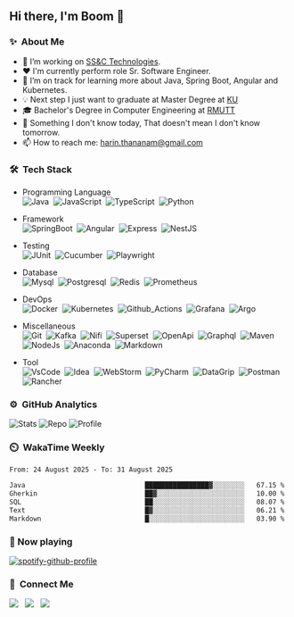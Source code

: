## Hi there, I'm Boom 👋
<!-- A junior backend developer with passionate in programming -->
<!-- **Harin3Bone/Harin3Bone** is a ✨ _special_ ✨ repository because its `README.md` (this file) appears on your GitHub profile. -->

### ✨ &nbsp;About Me
- 🔭 I’m working on [SS&C Technologies](https://www.ssctech.com/).
- ❤️ I'm currently perform role Sr. Software Engineer.
- 🌱 I’m on track for learning more about Java, Spring Boot, Angular and Kubernetes.
- 💡 Next step I just want to graduate at Master Degree at [KU](https://cs.sci.ku.ac.th/home)
- 🎓 Bachelor's Degree in Computer Engineering at [RMUTT](https://cpe.engineer.rmutt.ac.th/)
- 💬 Something I don't know today, That doesn't mean I don't know tomorrow.
- 📫 How to reach me: harin.thananam@gmail.com

<!-- ### 💡 Working Experience
- I worked at [Achivers](https://www.achievers.co.th/) from `7 JUL 2020` to `25 FEB 2022` 
- Now I am working at [SS&C Technologies](https://www.ssctech.com/) since `8 MAR 2022` -->

<!-- 💡 🔥 ⚡-->
<!-- - 👯 I’m looking to collaborate on ... -->
<!-- - 🤔 I’m looking for help with ... -->
<!-- - 😄 Pronouns: he/him/ -->
<!-- - ✨ New project I want to working is Gacha Simulator -->

### 🛠 &nbsp;Tech Stack
  - Programming Language <br>
![Java](https://img.shields.io/badge/Java-E32C2E?logo=OpenJDK&style=flat&logoColor=ffffff)&nbsp;
![JavaScript](https://img.shields.io/badge/Javascript-42423c?&style=flat&logo=javascript&logoColor=F7DF1E)&nbsp;
![TypeScript](https://img.shields.io/badge/TypeScript-3178C6?&style=flat&logo=typescript&logoColor=F7F7F7)&nbsp;
![Python](https://img.shields.io/badge/Python-3776AB?&style=flat&logo=python&logoColor=F7F7F7)&nbsp;


  - Framework <br>
![SpringBoot](https://img.shields.io/badge/Spring_Boot-6DB33F?&style=flat&logo=spring&logoColor=F7F7F7)&nbsp;
![Angular](https://img.shields.io/badge/Angular-DD0031?&style=flat&logo=angular&logoColor=F7F7F7)&nbsp;
![Express](https://img.shields.io/badge/Express-42423c?&style=flat&logo=express&logoColor=ffffff)&nbsp;
![NestJS](https://img.shields.io/badge/NestJS-E0234E?&style=flat&logo=nestjs&logoColor=ffffff)&nbsp;

<!--
![AngularJs](https://img.shields.io/badge/AngularJs-DD0031?&style=flat&logo=angularjs&logoColor=F7F7F7)&nbsp;
-->

  - Testing <br>
![JUnit](https://img.shields.io/badge/JUnit5-25A162?&style=flat&logo=junit5&logoColor=F7F7F7)&nbsp;
![Cucumber](https://img.shields.io/badge/Cucumber-153343?&style=flat&logo=cucumber&logoColor=23D96C)&nbsp;
![Playwright](https://img.shields.io/badge/Playwright-153343?&style=flat&logo=playwright&logoColor=242526)&nbsp;

<!-- 
![Mockito](https://img.shields.io/badge/Mockito-10B591?&style=flat&logo=mockito&logoColor=F7F7F7)
-->

  - Database <br>
![Mysql](https://img.shields.io/badge/MySQL-F7F7F7?&style=flat&logo=mysql&logoColor=336791)&nbsp;
![Postgresql](https://img.shields.io/badge/PostgreSQL-F7F7F7?&style=flat&logo=postgresql&logoColor=336791)&nbsp;
![Redis](https://img.shields.io/badge/Redis-D12B1F?&style=flat&logo=redis&logoColor=F7F7F7)&nbsp;
![Prometheus](https://img.shields.io/badge/Prometheus-e6522c?&style=flat&logo=prometheus&logoColor=ffffff)&nbsp;


  - DevOps <br>
![Docker](https://img.shields.io/badge/Docker-2496ED?&style=flat&logo=docker&logoColor=ffffff)&nbsp;
![Kubernetes](https://img.shields.io/badge/Kubernetes-326CE5?&style=flat&logo=kubernetes&logoColor=ffffff)&nbsp;
![Github_Actions](https://img.shields.io/badge/Github_Actions-231F20?&style=flat&logo=githubactions&logoColor=ffffff)&nbsp;
![Grafana](https://img.shields.io/badge/Grafana-231F20?&style=flat&logo=grafana&logoColor=F46800)&nbsp;
![Argo](https://img.shields.io/badge/Argo-110e50?&style=flat&logo=argo&logoColor=EF7B4D)&nbsp;

<!--
![Nginx](https://img.shields.io/badge/Nginx-brightgreen?&style=flat&logo=nginx&logoColor=ffffff)&nbsp;
![Kong](https://img.shields.io/badge/Kong-003459?&style=flat&logo=kong&logoColor=13af95)&nbsp;
-->

  - Miscellaneous <br>
![Git](https://img.shields.io/badge/Git-F05032?&style=flat&logo=git&logoColor=ffffff)&nbsp;
![Kafka](https://img.shields.io/badge/Kafka-231F20?&style=flat&logo=apache-kafka&logoColor=F7F7F7)&nbsp;
![Nifi](https://img.shields.io/badge/Nifi-728E9B?&style=flat&logo=apache-nifi&logoColor=F7F7F7)&nbsp;
![Superset](https://img.shields.io/badge/Superset-20A6C9?&style=flat&logo=apache-superset&logoColor=F7F7F7)&nbsp;
![OpenApi](https://img.shields.io/badge/OpenApi-6BA539?&style=flat&logo=openapi-initiative&logoColor=F7F7F7)&nbsp;
![Graphql](https://img.shields.io/badge/GraphQL-E10098?&style=flat&logo=graphql&logoColor=F7F7F7)&nbsp;
![Maven](https://shields.io/badge/Maven-c71a36?style=flat&logo=apache-maven&logoColor=F7F7F7)&nbsp;
![NodeJs](https://img.shields.io/badge/Node.js-339933?&style=flat&logo=node.js&logoColor=F7F7F7)&nbsp;
![Anaconda](https://img.shields.io/badge/Anaconda-231F20?&style=flat&logo=anaconda&logoColor=44A833)&nbsp;
![Markdown](https://img.shields.io/badge/Markdown-42423c?&style=flat&logo=markdown&logoColor=F7F7F7)&nbsp;
<!--
![Github](https://img.shields.io/badge/Github-181717?&style=flat&logo=github&logoColor=ffffff)&nbsp;
![RabbitMq](https://img.shields.io/badge/RabbitMq-FF6600?&style=flat&logo=rabbitmq&logoColor=FFFFFF)&nbsp;
![SwaggerUi](https://img.shields.io/badge/SwaggerUi-85EA2D?&style=flat&logo=swagger&logoColor=231F20)&nbsp;
![Apache](https://shields.io/badge/Apache-d22128?style=flat&logo=apache&logoColor=FFFFFF)&nbsp;

-->

  - Tool <br>
![VsCode](https://img.shields.io/badge/Visual_Studio_Code-007ACC?&style=flat&logo=visual-studio-code&logoColor=ffffff)&nbsp;
![Idea](https://img.shields.io/badge/Intellij_IDEA-0f5ced?&style=flat&logo=intellij-idea&logoColor=0c1234)&nbsp;
![WebStorm](https://img.shields.io/badge/Web_Storm-11b0fe?&style=flat&logo=webstorm&logoColor=0c1234)&nbsp;
![PyCharm](https://img.shields.io/badge/PyCharm-b4e472?&style=flat&logo=pycharm&logoColor=0c1234)&nbsp;
![DataGrip](https://img.shields.io/badge/Data_Grip-9168e6?&style=flat&logo=datagrip&logoColor=0c1234)&nbsp;
![Postman](https://img.shields.io/badge/Postman-FF6C37?&style=flat&logo=postman&logoColor=ffffff)&nbsp;
![Rancher](https://img.shields.io/badge/Rancher-0075A8?&style=flat&logo=rancher&logoColor=ffffff)&nbsp;

<!--
![Zoom](https://img.shields.io/badge/Zoom-2D8CFF?&style=flat&logo=zoom&logoColor=ffffff)&nbsp;
![AnyDesk](https://img.shields.io/badge/AnyDesk-EF443B?&style=flat&logo=anydesk&logoColor=ffffff)&nbsp;
![Eclipse](https://img.shields.io/badge/Eclipse-2C2255?&style=flat&logo=eclipse&logoColor=ffffff)&nbsp;
![Insomnia](https://img.shields.io/badge/Insomnia-5849BE?&style=flat&logo=insomnia&logoColor=ffffff)&nbsp;
![Slack](https://img.shields.io/badge/Slack-4A154B?&style=flat&logo=slack&logoColor=ffffff)&nbsp;
![Android](https://img.shields.io/badge/AndroidStudio-3DDC84?&style=flat&logo=android-studio&logoColor=ffffff)&nbsp; 
![ClickUp](https://img.shields.io/badge/ClickUp-7B68EE?&style=flat&logo=clickup&logoColor=ffffff)&nbsp;
![Lens](https://img.shields.io/badge/Lens-3D90CE?&style=flat&logo=lens&logoColor=ffffff)&nbsp;
-->

### ⚙️ &nbsp;GitHub Analytics
<!--
<p align="center">
<a href="https://github.com/Harin3Bone">
  <img height="180em" src="https://github-readme-stats-eight-theta.vercel.app/api?username=Harin3Bone&show_icons=true&theme=vision-friendly-dark&include_all_commits=true&count_private=true"/>
  <img height="180em" src="https://github-readme-stats-eight-theta.vercel.app/api/top-langs/?username=Harin3Bone&layout=compact&langs_count=8&theme=vision-friendly-dark"/>
</a>
</p>
-->
![Stats](https://github-profile-summary-cards.vercel.app/api/cards/stats?username=Harin3Bone&theme=dracula)
![Repo](https://github-profile-summary-cards.vercel.app/api/cards/repos-per-language?username=Harin3Bone&theme=dracula)
![Profile](https://github-profile-summary-cards.vercel.app/api/cards/profile-details?username=Harin3Bone&theme=dracula)

### ⏲️ &nbsp;WakaTime Weekly
<!-- 
<p align="left"><a><img height="180em" src="https://github-readme-stats.vercel.app/api/wakatime?username=Harin3Bone&theme=vision-friendly-dark&v=2"></a></p> 
-->
<!--START_SECTION:waka-->

```txt
From: 24 August 2025 - To: 31 August 2025

Java                              ████████████████▓░░░░░░░░   67.15 %
Gherkin                           ██▓░░░░░░░░░░░░░░░░░░░░░░   10.00 %
SQL                               ██░░░░░░░░░░░░░░░░░░░░░░░   08.07 %
Text                              █▓░░░░░░░░░░░░░░░░░░░░░░░   06.21 %
Markdown                          █░░░░░░░░░░░░░░░░░░░░░░░░   03.90 %
```

<!--END_SECTION:waka-->

### 🎵 Now playing
[![spotify-github-profile](https://spotify-github-profile.vercel.app/api/view?uid=yhqq7ofbbx21sivvc4akj0d6p&cover_image=true&theme=novatorem&show_offline=false&background_color=121212)](https://spotify-github-profile.vercel.app/api/view?uid=yhqq7ofbbx21sivvc4akj0d6p&redirect=true)

### 💬 &nbsp;Connect Me

<p>
<a href ="https://www.facebook.com/Harin3Bone/"><img src="https://img.shields.io/badge/Harin_Thananam-F7F7F7?logo=facebook"></a> &nbsp;
<a href ="https://www.instagram.com/harin_hirokun/"><img src="https://img.shields.io/badge/Harin_Thananam-e4405f?logo=instagram&logoColor=f7f7f7"></a> &nbsp;
<a href ="https://www.linkedin.com/in/harin3bone/"><img src="https://img.shields.io/badge/Harin_Thananam-0a66c2?logo=linkedin&logoColor="></a> &nbsp;
</p>

<!-- 
<a href =""><img src="https://img.shields.io/badge/Harin_Thananam-00c300?logo=line&logoColor=ffffff"></a> &nbsp;  
<a href =""><img src="https://img.shields.io/badge/Harin_Thananam-1da1f2?logo=twitter&logoColor=ffffff"></a> &nbsp;

![visitor](https://visitor-badge.glitch.me/badge?page_id=Harin3Bone.Harin3Bone&left_text=Visitors) 
-->
